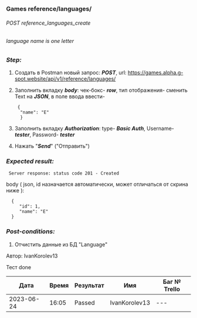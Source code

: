 ### Games reference/languages/ 
###### POST reference_languages_create
###### language name is one letter

### *Step:*
1. Создать в Postman новый запрос: ***POST***, url: https://games.alpha.g-spot.website/api/v1/reference/languages/
2. Заполнить вкладку ***body***: чек-бокс- ***row***, тип отображения- сменить Text на ***JSON***, в поле ввода ввести-

        {
         "name": "E"
         }

3. Заполнить вкладку ***Authorization***: type- ***Basic Auth***, Username- ***tester***, Password- ***tester***
4. Нажать "***Send***" ("Отправить")

### *Expected result:*
     Server response: status code 201 - Created

body ( json, id назначается автоматически, может отличаться от скрина ниже ):

      { 
         "id": 1,  
         "name": "E" 
      }

### *Post-conditions:*
1. Отчистить данные из БД "Language"


Автор: IvanKorolev13

Тест done

| Дата       | Время | Результат | Имя | Баг № Trello |
|------------|-------| --- | --- | --- |
| 2023-06-24 | 16:05 | Passed | IvanKorolev13 | --- | 